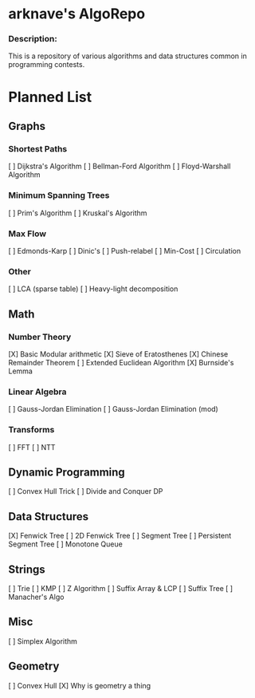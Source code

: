 arknave's AlgoRepo
===

### Description: 
This is a repository of various algorithms and data structures common in programming contests.

# Planned List

## Graphs

### Shortest Paths
[ ] Dijkstra's Algorithm
[ ] Bellman-Ford Algorithm
[ ] Floyd-Warshall Algorithm

### Minimum Spanning Trees
[ ] Prim's Algorithm
[ ] Kruskal's Algorithm

### Max Flow
[ ] Edmonds-Karp
[ ] Dinic's
[ ] Push-relabel
[ ] Min-Cost
[ ] Circulation

### Other
[ ] LCA (sparse table)
[ ] Heavy-light decomposition

## Math

### Number Theory
[X] Basic Modular arithmetic
[X] Sieve of Eratosthenes
[X] Chinese Remainder Theorem
[ ] Extended Euclidean Algorithm
[X] Burnside's Lemma

### Linear Algebra
[ ] Gauss-Jordan Elimination
[ ] Gauss-Jordan Elimination (mod)

### Transforms
[ ] FFT
[ ] NTT

## Dynamic Programming
[ ] Convex Hull Trick
[ ] Divide and Conquer DP

## Data Structures
[X] Fenwick Tree
[ ] 2D Fenwick Tree
[ ] Segment Tree
[ ] Persistent Segment Tree
[ ] Monotone Queue

## Strings
[ ] Trie
[ ] KMP
[ ] Z Algorithm
[ ] Suffix Array & LCP
[ ] Suffix Tree
[ ] Manacher's Algo

## Misc
[ ] Simplex Algorithm

## Geometry
[ ] Convex Hull
[X] Why is geometry a thing
